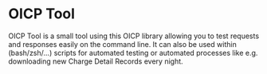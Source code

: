 # OICP Tool

OICP Tool is a small tool using this OICP library allowing you to test requests and responses
easily on the command line. It can also be used within (bash/zsh/...) scripts for automated
testing or automated processes like e.g. downloading new Charge Detail Records every night.
